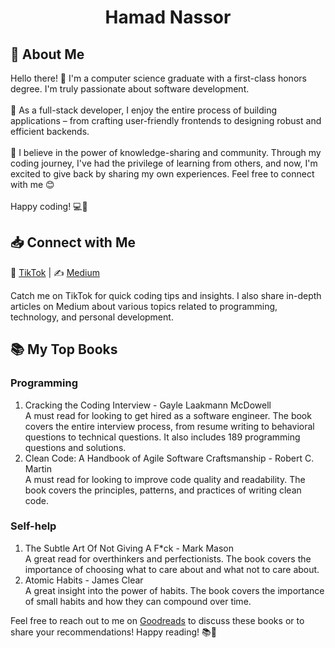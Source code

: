 <h1 align="center">
    Hamad Nassor
</h1>

<section>
    <summary><h2>🌠 About Me</h2></summary>
    <p>
        Hello there! 👋 I'm a computer science graduate with a first-class honors degree. I'm truly passionate about software development.
    <br><br>  
        🚀 As a full-stack developer, I enjoy the entire process of building applications – from crafting user-friendly frontends to designing robust and efficient backends.
    <br><br>
        🌱 I believe in the power of knowledge-sharing and community. Through my coding journey, I've had the privilege of learning from others, and now, I'm excited to give back by sharing my own experiences. Feel free to connect with me 😊
    <br><br>
        Happy coding! 💻🌟
    </p>
</section>

<section>
    <h2>📥 Connect with Me</h2>
    <p class="social-links">
      🎥 <a href="https://www.tiktok.com/@h1n.dev">TikTok</a> |
      ✍️ <a href="https://medium.com/@nassorh">Medium</a>
    </p>
    <p>
      Catch me on TikTok for quick coding tips and insights.
      I also share in-depth articles on Medium about various topics related to programming, technology, and personal development.
    </p>
</section>

<section>
    <h2>📚 My Top Books</h2>
    <h3>Programming</h3>
    <ol>
        <li>Cracking the Coding Interview - Gayle Laakmann McDowell<br>
            A must read for looking to get hired as a software engineer. The book covers the entire interview process, from resume writing to behavioral questions to technical questions. It also includes 189 programming questions and solutions.
        </li>
        <li>Clean Code: A Handbook of Agile Software Craftsmanship - Robert C. Martin<br>
            A must read for looking to improve code quality and readability. The book covers the principles, patterns, and practices of writing clean code.
        </li>
    </ol>
    <h3>Self-help</h3>
    <ol>
        <li>The Subtle Art Of Not Giving A F*ck - Mark Mason<br>
            A great read for overthinkers and perfectionists. The book covers the importance of choosing what to care about and what not to care about.
        </li>
        <li>Atomic Habits - James Clear<br>
            A great insight into the power of habits. The book covers the importance of small habits and how they can compound over time.
        </li>
    </ol>
    <p>Feel free to reach out to me on <a href="https://www.goodreads.com/user/show/168965309-hamad-nassor">Goodreads</a> to discuss these books or to share your recommendations! Happy reading! 📚🌟<p>
</section>
